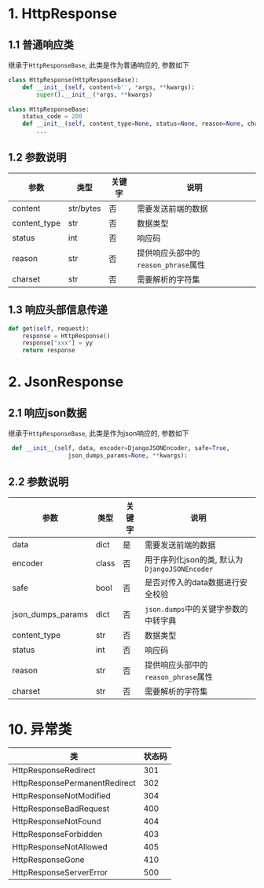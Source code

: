 # 1. HttpResponse

## 1.1 普通响应类

继承于`HttpResponseBase`, 此类是作为普通响应的, 参数如下

```python
class HttpResponse(HttpResponseBase):
	def __init__(self, content=b'', *args, **kwargs):
    	super().__init__(*args, **kwargs)
        
class HttpResponseBase:
    status_code = 200
    def __init__(self, content_type=None, status=None, reason=None, charset=None):
        ...
```

## 1.2 参数说明

| 参数         | 类型      | 关键字 | 说明                                |
| ------------ | --------- | ------ | ----------------------------------- |
| content      | str/bytes | 否     | 需要发送前端的数据                  |
| content_type | str       | 否     | 数据类型                            |
| status       | int       | 否     | 响应码                              |
| reason       | str       | 否     | 提供响应头部中的`reason_phrase`属性 |
| charset      | str       | 否     | 需要解析的字符集                    |

## 1.3 响应头部信息传递

```python
def get(self, request):
	response = HttpResponse()
	response["xxx"] = yy
    return response
```



# 2. JsonResponse

## 2.1 响应json数据

继承于`HttpResponseBase`, 此类是作为json响应的, 参数如下

```python
 def __init__(self, data, encoder=DjangoJSONEncoder, safe=True,
                 json_dumps_params=None, **kwargs):
```

## 2.2 参数说明

| 参数              | 类型  | 关键字 | 说明                                          |
| ----------------- | ----- | ------ | --------------------------------------------- |
| data              | dict  | 是     | 需要发送前端的数据                            |
| encoder           | class | 否     | 用于序列化json的类, 默认为`DjangoJSONEncoder` |
| safe              | bool  | 否     | 是否对传入的data数据进行安全校验              |
| json_dumps_params | dict  | 否     | `json.dumps`中的关键字参数的中转字典          |
| content_type      | str   | 否     | 数据类型                                      |
| status            | int   | 否     | 响应码                                        |
| reason            | str   | 否     | 提供响应头部中的`reason_phrase`属性           |
| charset           | str   | 否     | 需要解析的字符集                              |

# 10. 异常类

| 类                            | 状态码 |
| ----------------------------- | ------ |
| HttpResponseRedirect          | 301    |
| HttpResponsePermanentRedirect | 302    |
| HttpResponseNotModified       | 304    |
| HttpResponseBadRequest        | 400    |
| HttpResponseNotFound          | 404    |
| HttpResponseForbidden         | 403    |
| HttpResponseNotAllowed        | 405    |
| HttpResponseGone              | 410    |
| HttpResponseServerError       | 500    |




